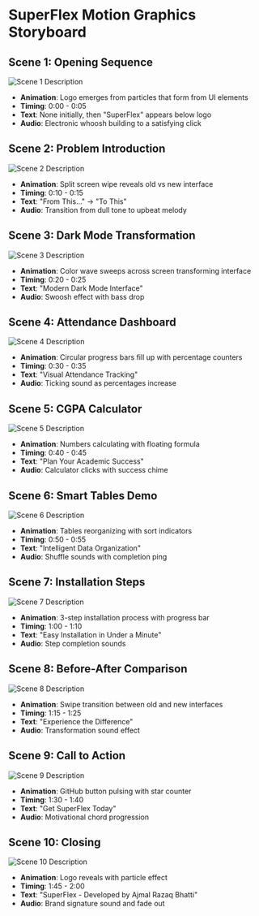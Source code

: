 # SuperFlex Motion Graphics Storyboard

## Scene 1: Opening Sequence
![Scene 1 Description](placeholder-for-scene1.jpg)
- **Animation**: Logo emerges from particles that form from UI elements
- **Timing**: 0:00 - 0:05
- **Text**: None initially, then "SuperFlex" appears below logo
- **Audio**: Electronic whoosh building to a satisfying click

## Scene 2: Problem Introduction
![Scene 2 Description](placeholder-for-scene2.jpg)
- **Animation**: Split screen wipe reveals old vs new interface
- **Timing**: 0:10 - 0:15
- **Text**: "From This..." → "To This"
- **Audio**: Transition from dull tone to upbeat melody

## Scene 3: Dark Mode Transformation
![Scene 3 Description](placeholder-for-scene3.jpg)
- **Animation**: Color wave sweeps across screen transforming interface
- **Timing**: 0:20 - 0:25
- **Text**: "Modern Dark Mode Interface"
- **Audio**: Swoosh effect with bass drop

## Scene 4: Attendance Dashboard
![Scene 4 Description](placeholder-for-scene4.jpg)
- **Animation**: Circular progress bars fill up with percentage counters
- **Timing**: 0:30 - 0:35
- **Text**: "Visual Attendance Tracking"
- **Audio**: Ticking sound as percentages increase

## Scene 5: CGPA Calculator
![Scene 5 Description](placeholder-for-scene5.jpg)
- **Animation**: Numbers calculating with floating formula
- **Timing**: 0:40 - 0:45
- **Text**: "Plan Your Academic Success"
- **Audio**: Calculator clicks with success chime

## Scene 6: Smart Tables Demo
![Scene 6 Description](placeholder-for-scene6.jpg)
- **Animation**: Tables reorganizing with sort indicators
- **Timing**: 0:50 - 0:55
- **Text**: "Intelligent Data Organization"
- **Audio**: Shuffle sounds with completion ping

## Scene 7: Installation Steps
![Scene 7 Description](placeholder-for-scene7.jpg)
- **Animation**: 3-step installation process with progress bar
- **Timing**: 1:00 - 1:10
- **Text**: "Easy Installation in Under a Minute"
- **Audio**: Step completion sounds

## Scene 8: Before-After Comparison
![Scene 8 Description](placeholder-for-scene8.jpg)
- **Animation**: Swipe transition between old and new interfaces
- **Timing**: 1:15 - 1:25
- **Text**: "Experience the Difference"
- **Audio**: Transformation sound effect

## Scene 9: Call to Action
![Scene 9 Description](placeholder-for-scene9.jpg)
- **Animation**: GitHub button pulsing with star counter
- **Timing**: 1:30 - 1:40
- **Text**: "Get SuperFlex Today"
- **Audio**: Motivational chord progression

## Scene 10: Closing
![Scene 10 Description](placeholder-for-scene10.jpg)
- **Animation**: Logo reveals with particle effect
- **Timing**: 1:45 - 2:00
- **Text**: "SuperFlex - Developed by Ajmal Razaq Bhatti"
- **Audio**: Brand signature sound and fade out
